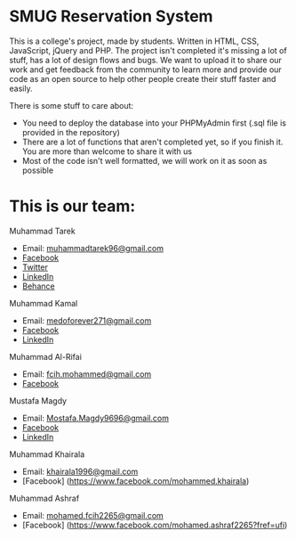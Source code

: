 # SMUG Reservation System

This is a college's project, made by students. Written in HTML, CSS, JavaScript, jQuery and PHP. The project isn't completed it's missing a lot of stuff, has a lot of design flows and bugs. We want to upload it to share our work and get feedback from the community to learn more and provide our code as an open source to help other people create their stuff faster and easily.

There is some stuff to care about:
- You need to deploy the database into your PHPMyAdmin first (.sql file is provided in the repository)
- There are a lot of functions that aren't completed yet, so if you finish it. You are more than welcome to share it with us
- Most of the code isn't well formatted, we will work on it as soon as possible

# This is our team:
Muhammad Tarek 
- Email: muhammadtarek96@gmail.com
- [Facebook](https://www.facebook.com/m.tarek96)
- [Twitter](https://twitter.com/muhammad__tarek)
- [LinkedIn](https://eg.linkedin.com/in/muhammadtarek)
- [Behance](https://www.behance.net/muhammad96)

Muhammad Kamal
- Email: medoforever271@gmail.com
- [Facebook](https://www.facebook.com/mhmd.bashae1)
- [LinkedIn](https://eg.linkedin.com/in/mohamedkamal9)

Muhammad Al-Rifai
- Email: fcih.mohammed@gmail.com
- [Facebook](https://www.facebook.com/Mohammed.Alrfaae.II)

Mustafa Magdy
- Email: Mostafa.Magdy9696@gmail.com
- [Facebook](https://www.facebook.com/mostafa.magdy.9022662?hc_location=ufi)
- [LinkedIn](https://www.linkedin.com/in/mostafa-magdy-46a963ba?trk=nav_responsive_tab_profile)

Muhammad Khairala
- Email: khairala1996@gmail.com
- [Facebook] (https://www.facebook.com/mohammed.khairala)

Muhammad Ashraf
- Email: mohamed.fcih2265@gmail.com
- [Facebook] (https://www.facebook.com/mohamed.ashraf2265?fref=ufi)
